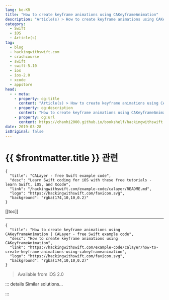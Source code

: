 ```yaml
---
lang: ko-KR
title: "How to create keyframe animations using CAKeyframeAnimation"
description: "Article(s) > How to create keyframe animations using CAKeyframeAnimation"
category:
  - Swift
  - iOS
  - Article(s)
tag: 
  - blog
  - hackingwithswift.com
  - crashcourse
  - swift
  - swift-5.10
  - ios
  - ios-2.0
  - xcode
  - appstore
head:
  - - meta:
    - property: og:title
      content: "Article(s) > How to create keyframe animations using CAKeyframeAnimation"
    - property: og:description
      content: "How to create keyframe animations using CAKeyframeAnimation"
    - property: og:url
      content: https://chanhi2000.github.io/bookshelf/hackingwithswift.com/example-code/calayer/how-to-create-keyframe-animations-using-cakeyframeanimation.html
date: 2019-03-28
isOriginal: false
---
```


# {{ $frontmatter.title }} 관련

```component VPCard
{
  "title": "CALayer - free Swift example code",
  "desc": "Learn Swift coding for iOS with these free tutorials - learn Swift, iOS, and Xcode",
  "link": "/hackingwithswift.com/example-code/calayer/README.md",
  "logo": "https://hackingwithswift.com/favicon.svg",
  "background": "rgba(174,10,10,0.2)"
}
```

[[toc]]

---

```component VPCard
{
  "title": "How to create keyframe animations using CAKeyframeAnimation | CALayer - free Swift example code",
  "desc": "How to create keyframe animations using CAKeyframeAnimation",
  "link": "https://hackingwithswift.com/example-code/calayer/how-to-create-keyframe-animations-using-cakeyframeanimation",
  "logo": "https://hackingwithswift.com/favicon.svg",
  "background": "rgba(174,10,10,0.2)"
}
```

> Available from iOS 2.0

<!-- TODO: 작성 -->

<!-- 
Keyframe animations offer extraordinary power for developers because they let you set multiple values and have iOS animate between them over times you specify. There are three components: a key path (the property to animate), an array of values (the value you want to use for that property), and an array of key times (when that value should be used for the property).

The number of key times needs to match the number of values, because each value is applied in order when its key time is reached. In the example code below, a view will be moved down 300 points then back to its starting point over 2 seconds. It's important that you understand the key times and duration are separate: the key times should be between 0 and 1, where 0 means "the start of the animation" and 1 means "the end of the animation."

```swift
let animation = CAKeyframeAnimation()
animation.keyPath = "position.y"
animation.values = [0, 300, 0]
animation.keyTimes = [0, 0.5, 1]
animation.duration = 2
animation.isAdditive = true

vw.layer.add(animation, forKey: "move")
```

Because the animation is marked as additive, it means that 300 is relative to its starting position.

We can use key frame animations to create a simple shake effect that moves a view left and right across a brief animation. This will use additive animations again because we want to specify relative values (move to the left and right a bit) rather than absolute values:

```swift
func shakeView(vw: UIView) {
    let animation = CAKeyframeAnimation()
    animation.keyPath = "position.x"
    animation.values = [0, 10, -10, 10, -5, 5, -5, 0 ]
    animation.keyTimes = [0, 0.125, 0.25, 0.375, 0.5, 0.625, 0.75, 0.875, 1]
    animation.duration = 0.4
    animation.isAdditive = true

    vw.layer.add(animation, forKey: "shake")
}
```

-->

::: details Similar solutions…

<!--
/example-code/uikit/how-to-create-keyframe-animations-using-animatekeyframes">How to create keyframe animations using animateKeyframes() 
/quick-start/swiftui/how-to-create-custom-text-effects-and-animations">How to create custom text effects and animations 
/quick-start/swiftui/how-to-override-animations-with-transactions">How to override animations with transactions 
/quick-start/swiftui/how-to-create-multi-step-animations-using-phase-animators">How to create multi-step animations using phase animators 
/quick-start/swiftui/how-to-apply-multiple-animations-to-a-view">How to apply multiple animations to a view</a>
-->

:::

